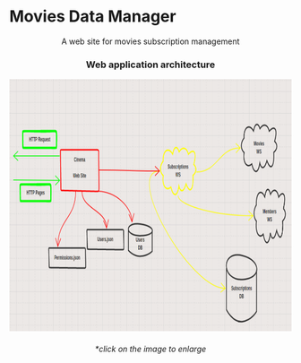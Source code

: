 # Movies Data Manager
<p align="center">
A web site for movies subscription management
  </p>

<h3 align="center">
 Web application architecture
  </h3>


<p align="center">
<img src="./architectureServer.png" width="900" height="450">
  </p>
 <h6 align="center">
*click on the image to enlarge
</h6>
